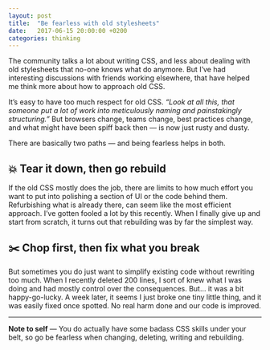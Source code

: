 ```yaml
---
layout: post
title:  "Be fearless with old stylesheets"
date:   2017-06-15 20:00:00 +0200
categories: thinking
---
```


The community talks a lot about writing CSS, and less about dealing with old stylesheets that no-one knows what do anymore. But I’ve had interesting discussions with friends working elsewhere, that have helped me think more about how to approach old CSS.

It’s easy to have too much respect for old CSS. *“Look at all this, that someone put a lot of work into meticulously naming and painstakingly structuring.”* But browsers change, teams change, best practices change, and what might have been spiff back then — is now just rusty and dusty.

There are basically two paths — and being fearless helps in both.

## 💥 Tear it down, then go rebuild

If the old CSS mostly does the job, there are limits to how much effort you want to put into polishing a section of UI or the code behind them. Refurbishing what is already there, can seem like the most efficient approach. I’ve gotten fooled a lot by this recently. When I finally give up and start from scratch, it turns out that rebuilding was by far the simplest way.

## ✂️ Chop first, then fix what you break

But sometimes you do just want to simplify existing code without rewriting too much. When I&nbsp;recently deleted 200 lines, I sort of knew what I was doing and had mostly control over the consequences. But… it was a bit happy-go-lucky. A week later, it seems I just broke one tiny little thing, and it was easily fixed once spotted. No real harm done and our code is improved.

---

**Note to self** — You do actually have some badass CSS skills under your belt, so go be fearless when changing, deleting, writing and rebuilding.
